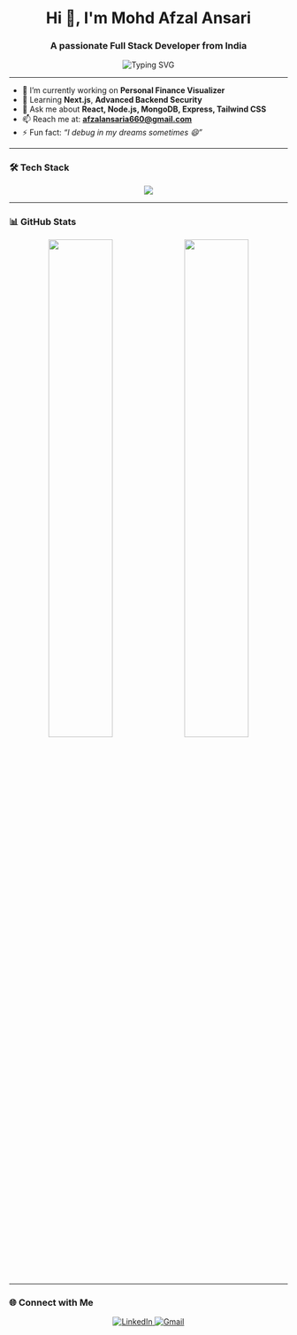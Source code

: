 <h1 align="center">Hi 👋, I'm Mohd Afzal Ansari</h1>
<h3 align="center">A passionate Full Stack Developer from India</h3>

<p align="center">
  <img src="https://readme-typing-svg.herokuapp.com?font=Fira+Code&duration=3000&pause=1000&color=F7A41C&center=true&vCenter=true&width=435&lines=Full+Stack+Web+Developer;MERN+Stack+Developer;Tech+Enthusiast;Lifelong+Learner" alt="Typing SVG" />
</p>

---

- 🔭 I’m currently working on **Personal Finance Visualizer**
- 🌱 Learning **Next.js**, **Advanced Backend Security**
- 💬 Ask me about **React, Node.js, MongoDB, Express, Tailwind CSS**
- 📫 Reach me at: **afzalansaria660@gmail.com**
- ⚡ Fun fact: *“I debug in my dreams sometimes 😄”*

---

### 🛠️ Tech Stack

<p align="center">
  <img src="https://skillicons.dev/icons?i=html,css,js,react,nodejs,express,mongodb,tailwind,java,python,git,github" />
</p>

---

### 📊 GitHub Stats

<p align="center">
  <img width="48%" src="https://github-readme-stats.vercel.app/api?username=Afzal1603&show_icons=true&theme=tokyonight" />
  <img width="48%" src="https://github-readme-streak-stats.herokuapp.com?user=Afzal1603&theme=tokyonight" />
</p>


---

### 🌐 Connect with Me

<p align="center">
  <a href="https://linkedin.com/in/mohdafzalansari/" target="blank">
    <img src="https://skillicons.dev/icons?i=linkedin" alt="LinkedIn" />
  </a>
  <a href="mailto:afzalansaria660.com">
    <img src="https://skillicons.dev/icons?i=gmail" alt="Gmail" />
  </a>
</p>
